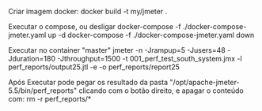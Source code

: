 

Criar imagem docker:
  docker build -t my/jmeter .

Executar o compose, ou desligar
  docker-compose -f ./docker-compose-jmeter.yaml up -d
  docker-compose -f ./docker-compose-jmeter.yaml down

Executar no container "master"
  jmeter -n -Jrampup=5 -Jusers=48  -Jduration=180 -Jthroughput=1500 -t 001_perf_test_south_system.jmx -l perf_reports/output25.jtl -e -o perf_reports/report25

Após Executar pode pegar os resultado da pasta "/opt/apache-jmeter-5.5/bin/perf_reports" clicando com o botão direito, e apagar o conteúdo com:
  rm -r perf_reports/*

